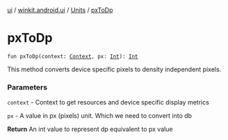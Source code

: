 [ui](../../index.md) / [winkit.android.ui](../index.md) / [Units](index.md) / [pxToDp](./px-to-dp.md)

# pxToDp

`fun pxToDp(context: `[`Context`](https://developer.android.com/reference/android/content/Context.html)`, px: `[`Int`](https://kotlinlang.org/api/latest/jvm/stdlib/kotlin/-int/index.html)`): `[`Int`](https://kotlinlang.org/api/latest/jvm/stdlib/kotlin/-int/index.html)

This method converts device specific pixels to density independent pixels.

### Parameters

`context` - Context to get resources and device specific display metrics

`px` - A value in px (pixels) unit. Which we need to convert into db

**Return**
An int value to represent dp equivalent to px value

